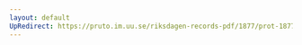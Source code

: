 ```yaml
---
layout: default
UpRedirect: https://pruto.im.uu.se/riksdagen-records-pdf/1877/prot-1877--ak--047/prot-1877--ak--047_020.pdf
---
```


